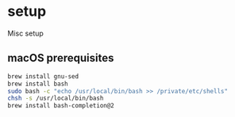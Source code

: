 # setup

Misc setup

## macOS prerequisites

```sh
brew install gnu-sed
brew install bash
sudo bash -c "echo /usr/local/bin/bash >> /private/etc/shells"
chsh -s /usr/local/bin/bash
brew install bash-completion@2
```
